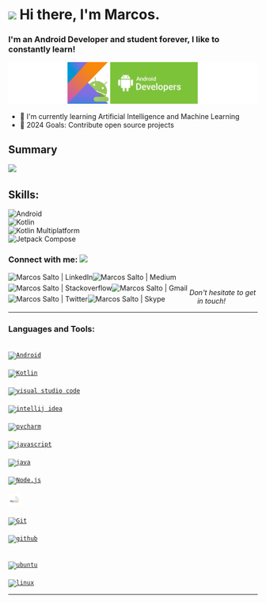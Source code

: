 # <img src="https://github.com/blackcater/blackcater/raw/master/images/Hi.gif" height="32" /> Hi there, I'm Marcos. 

### I'm an Android Developer and student forever, I like to constantly learn!

![](./img/banner.jpg)

- 🤖 I'm currently learning Artificial Intelligence and Machine Learning
- 🎯 2024 Goals: Contribute open source projects


## Summary

<div><a href="https://github.com/anuraghazra/github-readme-stats">
  <img src="https://github-readme-stats.vercel.app/api?username=marcossalto&count_private=true&show_icons=true&theme=gruvbox" />
</a></div>

## Skills:

![Android](https://img.shields.io/badge/Android-3DDC84?style=for-the-badge&logo=android&logoColor=white&labelColor=101010)</br>
![Kotlin](https://img.shields.io/badge/Kotlin-0095D5?style=for-the-badge&logo=kotlin&logoColor=white&labelColor=101010)</br>
![Kotlin Multiplatform](https://img.shields.io/badge/Kotlin-Multiplatform-%237f52ff?logo=kotlin)</br>
![Jetpack Compose](https://img.shields.io/badge/Jetpack-Compose-blue)</br>

### Connect with me: <img src="https://media.giphy.com/media/LnQjpWaON8nhr21vNW/giphy.gif" height="32">


[<img align="left" alt="Marcos Salto | LinkedIn" height="22px" src="https://cdn.jsdelivr.net/npm/simple-icons@v3/icons/linkedin.svg" />][linkedin]
[<img align="left" alt="Marcos Salto | Medium" height="22px" src="https://cdn.jsdelivr.net/npm/simple-icons@v3/icons/medium.svg" />][medium]
[<img align="left" alt="Marcos Salto | Stackoverflow" height="22px" src="https://cdn.jsdelivr.net/npm/simple-icons@v3/icons/stackoverflow.svg" />][stackoverflow]
[<img align="left" alt="Marcos Salto | Gmail" height="22px" src="https://cdn.jsdelivr.net/npm/simple-icons@v3/icons/gmail.svg" />][gmail]
[<img align="left" alt="Marcos Salto | Twitter" height="22px" src="https://cdn.jsdelivr.net/npm/simple-icons@v3/icons/twitter.svg" />][twitter]
[<img align="left" alt="Marcos Salto | Skype" height="22px" src="https://cdn.jsdelivr.net/npm/simple-icons@v3/icons/skype.svg" />][skype]


<br />

<p align=center>
<em>Don't hesitate to get in touch!</em>
</p>

---

### Languages and Tools:

[<code>
<img alt="Android" width="26px" src="https://img.icons8.com/color/48/000000/android-os.png" />
</code>](https://www.android.com/)
[<code>
<img alt="Kotlin" width="26px" src="https://img.icons8.com/color/48/000000/kotlin.png" />
</code>](https://kotlinlang.org/)
[<code>
<img alt="visual studio code" width="26px" src="https://img.icons8.com/fluent/240/000000/visual-studio-code-2019.png" />
</code>](https://code.visualstudio.com/)
[<code>
<img alt="intellij idea" width="26px" src="https://img.icons8.com/color/240/000000/intellij-idea.png" />
</code>](https://www.jetbrains.com/idea/)
[<code>
<img alt="pycharm" width="26px" src="https://img.icons8.com/color/240/000000/pycharm.png" />
</code>](https://www.jetbrains.com/pycharm/)
[<code>
<img alt="javascript" width="26px" src="https://img.icons8.com/color/240/000000/javascript.png" />
</code>](https://developer.mozilla.org/en-US/docs/Web/JavaScript)
[<code>
<img alt="java" width="26px" src="https://img.icons8.com/color/240/000000/java-coffee-cup-logo.png">
</code>](https://docs.oracle.com/en/java/)
[<code>
<img alt="Node.js" width="26px" src="https://img.icons8.com/color/240/000000/nodejs.png">
</code>](https://nodejs.org/en/)
[<code>
<img alt="MySQL" width="26px" src="https://raw.githubusercontent.com/github/explore/80688e429a7d4ef2fca1e82350fe8e3517d3494d/topics/mysql/mysql.png">
</code>](https://dev.mysql.com/)
[<code>
<img alt="Git" width="26px" src="https://img.icons8.com/color/240/000000/git.png">
</code>](https://git-scm.com/)
[<code>
<img alt="github" width="26px" src="https://img.icons8.com/ios-glyphs/240/000000/github.png">
</code>](https://github.com/)
<br />
[<code>
<img alt="ubuntu" width="26px" src="https://img.icons8.com/color/96/000000/ubuntu--v1.png">
</code>](https://ubuntu.com/)
[<code>
<img alt="linux" width="26px" src="https://img.icons8.com/color/96/000000/linux.png">
</code>](https://www.kernel.org/)

---

[linkedin]: https://www.linkedin.com/in/marcos-salto/
[gmail]: mailto:marcosasalto@gmail.com
[medium]: https://medium.com/@marcosasalto
[twitter]: https://twitter.com/marcosasalto
[skype]: https://join.skype.com/invite/marcosasalto
[stackoverflow]: https://es.stackoverflow.com/users/209106/marcos-salto
